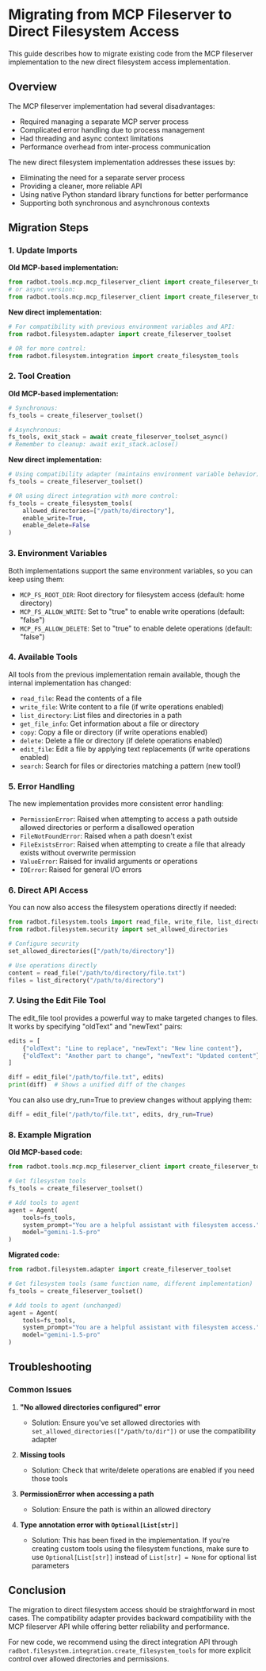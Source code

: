 # Migrating from MCP Fileserver to Direct Filesystem Access

This guide describes how to migrate existing code from the MCP fileserver implementation to the new direct filesystem access implementation.

## Overview

The MCP fileserver implementation had several disadvantages:
- Required managing a separate MCP server process
- Complicated error handling due to process management
- Had threading and async context limitations
- Performance overhead from inter-process communication

The new direct filesystem implementation addresses these issues by:
- Eliminating the need for a separate server process
- Providing a cleaner, more reliable API
- Using native Python standard library functions for better performance
- Supporting both synchronous and asynchronous contexts

## Migration Steps

### 1. Update Imports

**Old MCP-based implementation:**
```python
from radbot.tools.mcp.mcp_fileserver_client import create_fileserver_toolset
# or async version:
from radbot.tools.mcp.mcp_fileserver_client import create_fileserver_toolset_async
```

**New direct implementation:**
```python
# For compatibility with previous environment variables and API:
from radbot.filesystem.adapter import create_fileserver_toolset

# OR for more control:
from radbot.filesystem.integration import create_filesystem_tools
```

### 2. Tool Creation

**Old MCP-based implementation:**
```python
# Synchronous:
fs_tools = create_fileserver_toolset()

# Asynchronous:
fs_tools, exit_stack = await create_fileserver_toolset_async()
# Remember to cleanup: await exit_stack.aclose()
```

**New direct implementation:**
```python
# Using compatibility adapter (maintains environment variable behavior):
fs_tools = create_fileserver_toolset()

# OR using direct integration with more control:
fs_tools = create_filesystem_tools(
    allowed_directories=["/path/to/directory"],
    enable_write=True,
    enable_delete=False
)
```

### 3. Environment Variables

Both implementations support the same environment variables, so you can keep using them:

- `MCP_FS_ROOT_DIR`: Root directory for filesystem access (default: home directory)
- `MCP_FS_ALLOW_WRITE`: Set to "true" to enable write operations (default: "false")
- `MCP_FS_ALLOW_DELETE`: Set to "true" to enable delete operations (default: "false")

### 4. Available Tools

All tools from the previous implementation remain available, though the internal implementation has changed:

- `read_file`: Read the contents of a file
- `write_file`: Write content to a file (if write operations enabled)
- `list_directory`: List files and directories in a path
- `get_file_info`: Get information about a file or directory
- `copy`: Copy a file or directory (if write operations enabled)
- `delete`: Delete a file or directory (if delete operations enabled)
- `edit_file`: Edit a file by applying text replacements (if write operations enabled)
- `search`: Search for files or directories matching a pattern (new tool!)

### 5. Error Handling

The new implementation provides more consistent error handling:

- `PermissionError`: Raised when attempting to access a path outside allowed directories or perform a disallowed operation
- `FileNotFoundError`: Raised when a path doesn't exist
- `FileExistsError`: Raised when attempting to create a file that already exists without overwrite permission
- `ValueError`: Raised for invalid arguments or operations
- `IOError`: Raised for general I/O errors

### 6. Direct API Access

You can now also access the filesystem operations directly if needed:

```python
from radbot.filesystem.tools import read_file, write_file, list_directory
from radbot.filesystem.security import set_allowed_directories

# Configure security
set_allowed_directories(["/path/to/directory"])

# Use operations directly
content = read_file("/path/to/directory/file.txt")
files = list_directory("/path/to/directory")
```

### 7. Using the Edit File Tool

The edit_file tool provides a powerful way to make targeted changes to files. It works by specifying "oldText" and "newText" pairs:

```python
edits = [
    {"oldText": "Line to replace", "newText": "New line content"},
    {"oldText": "Another part to change", "newText": "Updated content"}
]

diff = edit_file("/path/to/file.txt", edits)
print(diff)  # Shows a unified diff of the changes
```

You can also use dry_run=True to preview changes without applying them:

```python
diff = edit_file("/path/to/file.txt", edits, dry_run=True)
```

### 8. Example Migration

**Old MCP-based code:**
```python
from radbot.tools.mcp.mcp_fileserver_client import create_fileserver_toolset

# Get filesystem tools
fs_tools = create_fileserver_toolset()

# Add tools to agent
agent = Agent(
    tools=fs_tools,
    system_prompt="You are a helpful assistant with filesystem access.",
    model="gemini-1.5-pro"
)
```

**Migrated code:**
```python
from radbot.filesystem.adapter import create_fileserver_toolset

# Get filesystem tools (same function name, different implementation)
fs_tools = create_fileserver_toolset()

# Add tools to agent (unchanged)
agent = Agent(
    tools=fs_tools,
    system_prompt="You are a helpful assistant with filesystem access.",
    model="gemini-1.5-pro"
)
```

## Troubleshooting

### Common Issues

1. **"No allowed directories configured" error**
   - Solution: Ensure you've set allowed directories with `set_allowed_directories(["/path/to/dir"])` or use the compatibility adapter

2. **Missing tools**
   - Solution: Check that write/delete operations are enabled if you need those tools

3. **PermissionError when accessing a path**
   - Solution: Ensure the path is within an allowed directory

4. **Type annotation error with `Optional[List[str]]`**
   - Solution: This has been fixed in the implementation. If you're creating custom tools using the filesystem functions, make sure to use `Optional[List[str]]` instead of `List[str] = None` for optional list parameters

## Conclusion

The migration to direct filesystem access should be straightforward in most cases. The compatibility adapter provides backward compatibility with the MCP fileserver API while offering better reliability and performance.

For new code, we recommend using the direct integration API through `radbot.filesystem.integration.create_filesystem_tools` for more explicit control over allowed directories and permissions.
